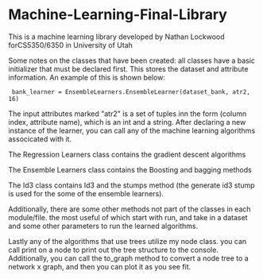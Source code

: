 # Machine-Learning-Final-Library
This is a machine learning library developed by Nathan Lockwood forCS5350/6350 in University of Utah


Some notes on the classes that have been created:
all classes have a basic initializer that must be declared first. This stores the dataset and attribute information.
An example of this is shown below:

`` bank_learner = EnsembleLearners.EnsembleLearner(dataset_bank, atr2, 16)``

The input attributes  marked "atr2" is a set of tuples inn the form (column index, attribute name), which is an int and a string. 
After declaring a new instance of the learner, you can call any of the machine learning algorithms associcated with it.

The Regression Learners class contains the gradient descent algorithms

The Ensemble Learners class contains the Boosting and bagging methods

The Id3 class contains Id3 and the stumps method (the generate id3 stump is used for the some of the ensemble learners).

Additionally, there are some other methods not part of the classes in each module/file. the most useful of which start with run, and take in a dataset and some other parameters to run the learned algorithms.

Lastly any of the algorithms that use trees utilize my node class. you can call print on a node to print out the tree structure to the console. 
Additionally, you can call the to_graph method to convert a node tree to a network x graph, and then you can plot it as you see fit.
